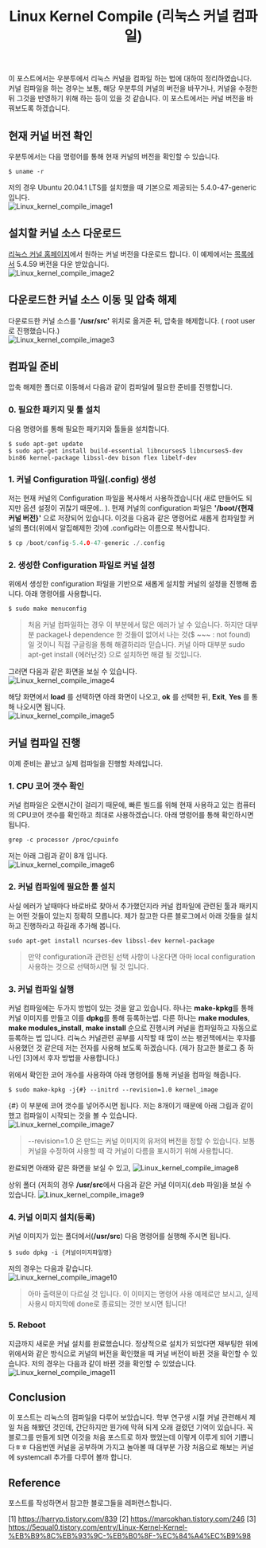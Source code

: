 ﻿---
title: "Linux Kernel Compile (리눅스 커널 컴파일)"
categories: 
  - Linux Kernel Study
tags:
  - Linux
  - Kernel
  - 리눅스
  - 커널
  - 공부
last_modified_at: 2020-09-13T18:00:00+09:00
toc: true
---


이 포스트에서는 우분투에서 리눅스 커널을 컴파일 하는 법에 대하여 정리하였습니다. 커널 컴파일을 하는 경우는 보통, 해당 우분투의 커널의 버전을 바꾸거나, 커널을 수정한 뒤 그것을 반영하기 위해 하는 등이 있을 것 같습니다. 이 포스트에서는 커널 버전을 바꿔보도록 하겠습니다.  

## 현재 커널 버전 확인
 우분투에서는 다음 명령어를 통해 현재 커널의 버전을 확인할 수 있습니다.  
```
$ uname -r
```
저의 경우 Ubuntu 20.04.1 LTS를 설치했을 때 기본으로 제공되는 5.4.0-47-generic 입니다.  
![Linux_kernel_compile_image1]({{site.url}}/assets/images/20200913/Linux_kernel_compile_1.jpg)  

## 설치할 커널 소스 다운로드
[리눅스 커널 홈페이지](ttps://www.kernel.org/)에서 원하는 커널 버전을 다운로드 합니다. 이 예제에서는 [목록에서](https://kernel.org/pub/linux/kernel/v5.x/linux-5.4.59.tar.gz) 5.4.59 버전을 다운 받았습니다.  
![Linux_kernel_compile_image2]({{site.url}}/assets/images/20200913/Linux_kernel_compile_2.jpg)  

## 다운로드한 커널 소스 이동 및 압축 해제
다운로드한 커널 소스를 **'/usr/src'** 위치로 옮겨준 뒤, 압축을 해제합니다. ( root user로 진행했습니다.)  
![Linux_kernel_compile_image3]({{site.url}}/assets/images/20200913/Linux_kernel_compile_3.jpg)  

## 컴파일 준비
압축 해제한 폴더로 이동해서 다음과 같이 컴파일에 필요한 준비를 진행합니다.  

### 0. 필요한 패키지 및 툴 설치
다음 명령어를 통해 필요한 패키지와 툴들을 설치합니다.  
```
$ sudo apt-get update
$ sudo apt-get install build-essential libncurses5 libncurses5-dev bin86 kernel-package libssl-dev bison flex libelf-dev
 ```
 
 ### 1. 커널 Configuration 파일(.config) 생성
 저는 현재 커널의 Configuration 파일을 복사해서 사용하겠습니다( 새로 만들어도 되지만 옵션 설정이 귀찮기 때문에.. ). 현재 커널의 configuration 파일은 **'/boot/{현재 커널 버전}'** 으로 저장되어 있습니다. 이것을 다음과 같은 명령어로 새롭게 컴파일할 커널의 폴더(위에서 알집해제한 것)에 .config라는 이름으로 복사합니다.  
 ```c
 $ cp /boot/config-5.4.0-47-generic ./.config
 ```
 
 ### 2. 생성한 Configuration 파일로 커널 설정
  위에서 생성한 configuration 파일을 기반으로 새롭게 설치할 커널의 설정을 진행해 줍니다. 아래 명령어를 사용합니다.  
  ```
  $ sudo make menuconfig
  ```
  > 처음 커널 컴파일하는 경우 이 부분에서 많은 에러가 날 수 있습니다. 하지만 대부분 package나 dependence 한 것들이 없어서 나는 것($ ~~~ : not found) 일 것이니 직접 구글링을 통해 해결하리라 믿습니다. 커널 아마 대부분 sudo apt-get install {에러난것} 으로 설치하면 해결 될 것입니다.  
   
  
그러면 다음과 같은 화면을 보실 수 있습니다.  
![Linux_kernel_compile_image4]({{site.url}}/assets/images/20200913/Linux_kernel_compile_4.jpg)  

해당 화면에서 **load** 를 선택하면 아래 화면이 나오고, **ok** 를 선택한 뒤, **Exit**, **Yes** 를 통해 나오시면 됩니다.  
![Linux_kernel_compile_image5]({{site.url}}/assets/images/20200913/Linux_kernel_compile_5.jpg)  

## 커널 컴파일 진행
이제 준비는 끝났고 실제 컴파일을 진행할 차례입니다.  

### 1. CPU 코어 갯수 확인
커널 컴파일은 오랜시간이 걸리기 때문에, 빠른 빌드를 위해 현재 사용하고 있는 컴퓨터의 CPU코어 갯수를 확인하고 최대로 사용하겠습니다. 아래 명령어를 통해 확인하시면 됩니다.  
```
grep -c processor /proc/cpuinfo
```
저는 아래 그림과 같이 8개 입니다.  
![Linux_kernel_compile_image6]({{site.url}}/assets/images/20200913/Linux_kernel_compile_6.jpg)  

### 2. 커널 컴파일에 필요한 툴 설치
사실 에러가 날때마다 바로바로 찾아서 추가했던지라 커널 컴파일에 관련된 툴과 패키지는 어떤 것들이 있는지 정확히 모릅니다. 제가 참고한 다른 블로그에서 아래 것들을 설치하고 진행하라고 하길래 추가해 봅니다.  
  ```
sudo apt-get install ncurses-dev libssl-dev kernel-package
```
> 만약 configuration과 관련된 선택 사항이 나온다면 아마 local configuration 사용하는 것으로 선택하시면 될 것 입니다.
 
 ### 3. 커널 컴파일 실행
 커널 컴파일에는 두가지 방법이 있는 것을 알고 있습니다. 하나는 **make-kpkg**를 통해 커널 이미지를 만들고 이를 **dpkg**를 통해 등록하는법. 다른 하나는 **make modules**, **make modules_install**, **make install** 순으로 진행시켜 커널을 컴파일하고 자동으로 등록하는 법 입니다. 리눅스 커널관련 공부를 시작할 때 많이 쓰는 팽귄책에서는 후자를 사용했던 것 같은데 저는 전자를 사용해 보도록 하겠습니다. (제가 참고한 블로그 중 하나인 [3]에서 후자 방법을 사용합니다.)  

위에서 확인한 코어 개수를 사용하여 아래 명령어를 통해 커널을 컴파일 해줍니다.  
 ```
 $ sudo make-kpkg -j{#} --initrd --revision=1.0 kernel_image
 ```

 {#} 이 부분에 코어 갯수를 넣어주시면 됩니다. 저는 8개이기 때문에 아래 그림과 같이 했고 컴파일이 시작되는 것을 볼 수 있습니다.  
![Linux_kernel_compile_image7]({{site.url}}/assets/images/20200913/Linux_kernel_compile_7.jpg)  
 > --revision=1.0 은 만드는 커널 이미지의 유저의 버전을 정할 수 있습니다. 보통 커널을 수정하여 사용할 때 각 커널이 다름을 표시하기 위해 사용합니다.  

완료되면 아래와 같은 화면을 보실 수 있고,
![Linux_kernel_compile_image8]({{site.url}}/assets/images/20200913/Linux_kernel_compile_8.jpg)  

상위 폴더 (저희의 경우 **/usr/src**에서 다음과 같은 커널 이미지(.deb 파일)을 보실 수 있습니다.
![Linux_kernel_compile_image9]({{site.url}}/assets/images/20200913/Linux_kernel_compile_9.jpg)  

### 4. 커널 이미지 설치(등록)
커널 이미지가 있는 폴더에서(**/usr/src**) 다음 명령어를 실행해 주시면 됩니다.  
```
$ sudo dpkg -i {커널이미지파일명}
```
저의 경우는 다음과 같습니다.  
![Linux_kernel_compile_image10]({{site.url}}/assets/images/20200913/Linux_kernel_compile_10.jpg)  
> 아마 출력문이 다르실 것 입니다. 이 이미지는 명령어 사용 예제로만 보시고, 실제 사용시 마지막에 done로 종료되는 것만 보시면 됩니다!  

### 5. Reboot
지금까지 새로운 커널 설치를 완료했습니다. 정상적으로 설치가 되었다면 재부팅한 위에 위에서와 같은 방식으로 커널의 버전을 확인했을 때 커널 버전이 바뀐 것을 확인할 수 있습니다. 저의 경우는 다음과 같이 바뀐 것을 확인할 수 있었습니다.  
![Linux_kernel_compile_image11]({{site.url}}/assets/images/20200913/Linux_kernel_compile_11.jpg)  

## Conclusion
 이 포스트는 리눅스의 컴파일을 다루어 보았습니다. 학부 연구생 시절 커널 관련해서 제일 처음 해봤던 것인데, 간단하지만 뭔가에 막혀 되게 오래 걸렸던 기억이 있습니다. 꼭 블로그를 만들게 되면 이것을 처음 포스트로 하자 했었는데 이렇게 이루게 되어 기쁩니다ㅎㅎ 
 다음번엔 커널을 공부하며 가지고 놀아볼 때 대부분 가장 처음으로 해보는 커널에 systemcall 추가를 다루어 볼까 합니다.  

## Reference
포스트를 작성하면서 참고한 블로그들을 레퍼런스합니다.  

[1] https://harryp.tistory.com/839
[2] https://marcokhan.tistory.com/246
[3] https://5equal0.tistory.com/entry/Linux-Kernel-Kernel-%EB%B9%8C%EB%93%9C-%EB%B0%8F-%EC%84%A4%EC%B9%98
